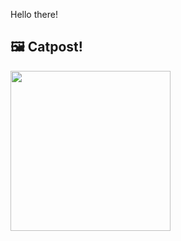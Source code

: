 Hello there!



## 🖼️ Catpost!

<sub>
    <img src="https://cdn2.thecatapi.com/images/5s5.jpg" height="256">
</sub>

